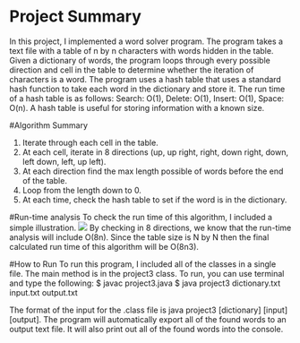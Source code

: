 # Project Summary 
In this project, I implemented a word solver program. The program takes a text file with a table of n by n characters with words hidden in the table. Given a dictionary of words, the program loops through every possible direction and cell in the table to determine whether the iteration of characters is a word. The program uses a hash table that uses a standard hash function to take each word in the dictionary and store it. The run time of a hash table is as follows: Search: O(1), Delete: O(1), Insert: O(1), Space: O(n). A hash table is useful for storing information with a known size.

#Algorithm Summary
1. Iterate through each cell in the table.
2. At each cell, iterate in 8 directions (up, up right, right, down right, down, left down, left, up left).
3. At each direction find the max length possible of words before the end of the table.
4. Loop from the length down to 0.
5. At each time, check the hash table to set if the word is in the dictionary.

#Run-time analysis
To check the run time of this algorithm, I included a simple illustration.
<img src="http://cl.ly/image/1S3g0p3Q0O3d/download/Image%202015-11-22%20at%2011.44.49%20PM.png">
By checking in 8 directions, we know that the run-time analysis will include O(8n). Since the table size is N by N then the final calculated run time of this algorithm will be O(8n3).

#How to Run
To run this program, I included all of the classes in a single file. The main method is in the project3 class. To run, you can use terminal and type the following:
$ javac project3.java
$ java project3 dictionary.txt input.txt output.txt

The format of the input for the .class file is java project3 [dictionary] [input] [output]. The program will automatically export all of the found words to an output text file. It will also print out all of the found words into the console.
